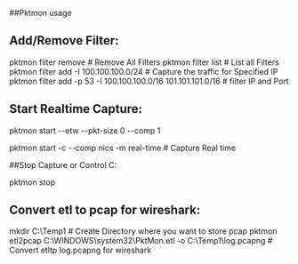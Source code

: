 ##Pktmon usage

## **Add/Remove Filter:**

pktmon filter remove # Remove All Filters
pktmon filter list   # List all Filters
pktmon filter add -I 100.100.100.0/24 # Capture the traffic for Specified IP
pktmon filter add -p 53 -I 100.100.100.0/16 101.101.101.0/16 # filter IP and Port

## Start Realtime Capture:

pktmon start --etw --pkt-size 0 --comp 1

pktmon start -c --comp nics -m real-time # Capture Real time

##Stop Capture or Control C:

pktmon stop

## Convert etl to pcap for wireshark:

mkdir C:\Temp1 # Create Directory where you want to store pcap
pktmon etl2pcap C:\WINDOWS\system32\PktMon.etl -o C:\Temp1\log.pcapng #  Convert etltp log.pcapng for wireshark
